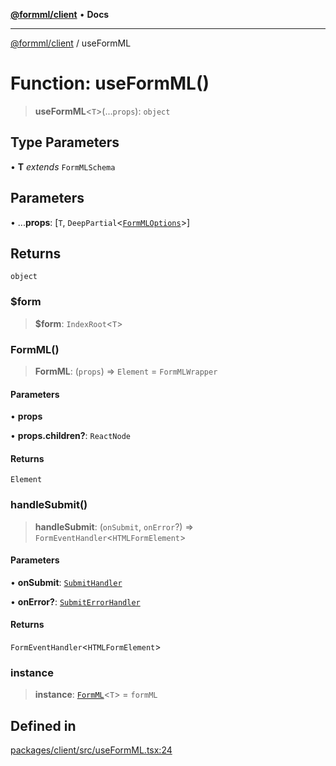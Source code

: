 [**@formml/client**](../README.md) • **Docs**

---

[@formml/client](../globals.md) / useFormML

# Function: useFormML()

> **useFormML**\<`T`\>(...`props`): `object`

## Type Parameters

• **T** _extends_ `FormMLSchema`

## Parameters

• ...**props**: [`T`, `DeepPartial`\<[`FormMLOptions`](../type-aliases/FormMLOptions.md)\>]

## Returns

`object`

### $form

> **$form**: `IndexRoot`\<`T`\>

### FormML()

> **FormML**: (`props`) => `Element` = `FormMLWrapper`

#### Parameters

• **props**

• **props.children?**: `ReactNode`

#### Returns

`Element`

### handleSubmit()

> **handleSubmit**: (`onSubmit`, `onError`?) => `FormEventHandler`\<`HTMLFormElement`\>

#### Parameters

• **onSubmit**: [`SubmitHandler`](../type-aliases/SubmitHandler.md)

• **onError?**: [`SubmitErrorHandler`](../type-aliases/SubmitErrorHandler.md)

#### Returns

`FormEventHandler`\<`HTMLFormElement`\>

### instance

> **instance**: [`FormML`](../classes/FormML.md)\<`T`\> = `formML`

## Defined in

[packages/client/src/useFormML.tsx:24](https://github.com/formml/formml/blob/5c707903361ee929472a81de07fd0204242687ee/packages/client/src/useFormML.tsx#L24)
